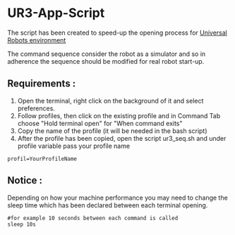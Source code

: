 # UR3-App-Script

The script has been created to speed-up the opening process for [Universal Robots environment](https://github.com/ros-industrial/universal_robot)

The command sequence consider the robot as a simulator and so in adherence the sequence should be modified for real robot start-up.

## Requirements : 
1. Open the terminal, right click on the background of it and select preferences.
2. Follow profiles, then click on the existing profile and in Command Tab choose "Hold terminal open" for "When command exits"
3. Copy the name of the profile (it will be needed in the bash script)
4. After the profile has been copied, open the script ur3_seq.sh and under profile variable pass your profile name

```
profil=YourProfileName
```

## Notice : 
Depending on how your machine performance you may need to change the sleep time which has been declared between each terminal opening.

```
#for example 10 seconds between each command is called
sleep 10s
```
